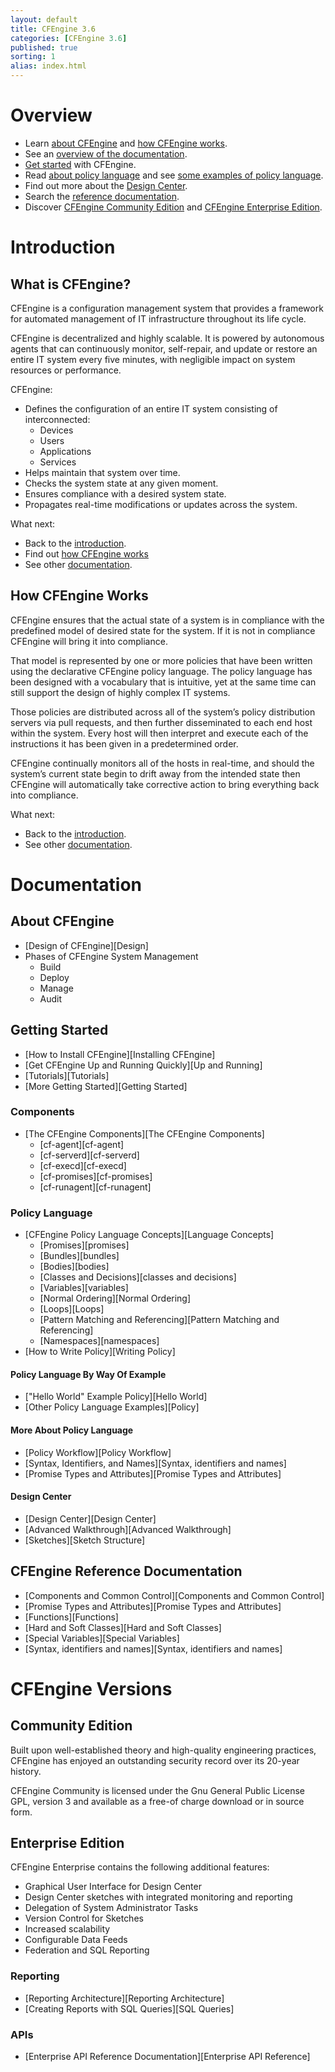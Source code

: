 ```yaml
---
layout: default
title: CFEngine 3.6
categories: [CFEngine 3.6]
published: true
sorting: 1
alias: index.html
---
```


# Overview

* Learn [about CFEngine](#what-is-cfengine) and [how CFEngine works](#how-cfengine-works).
* See an [overview of the documentation](#documentation).
* [Get started](#getting-started) with CFEngine.
* Read [about policy language](#policy-language) and see [some examples of policy language](#policy-language-by-way-of-example).
* Find out more about the [Design Center](#design-center).
* Search the [reference documentation](#reference-documentation).
* Discover [CFEngine Community Edition](#community-edition) and [CFEngine Enterprise Edition](#enterprise-edition).

# Introduction  

## What is CFEngine? ##

CFEngine is a configuration management system that provides a framework for automated management of IT infrastructure throughout its life cycle.

CFEngine is decentralized and highly scalable. It is powered by autonomous agents that can continuously monitor, self-repair, and update or restore an entire IT system every five minutes, with negligible impact on system resources or performance.

CFEngine:

* Defines the configuration of an entire IT system consisting of interconnected:
	* Devices
	* Users
	* Applications
	* Services 
* Helps maintain that system over time. 
* Checks the system state at any given moment. 
* Ensures compliance with a desired system state. 
* Propagates real-time modifications or updates across the system.

What next:
* Back to the [introduction](#introduction).
* Find out [how CFEngine works](#how-cfengine-works)
* See other [documentation](#documentation).

## How CFEngine Works ##

CFEngine ensures that the actual state of a system is in compliance with the predefined model of desired state for the system. If it is not in compliance CFEngine will bring it into compliance.

That model is represented by one or more policies that have been written using the declarative CFEngine policy language. The policy language has been designed with a vocabulary that is intuitive, yet at the same time can still support the design of highly complex IT systems.

Those policies are distributed across all of the system’s policy distribution servers via pull requests, and then further disseminated to each end host within the system. Every host will then interpret and execute each of the instructions it has been given in a predetermined order. 

CFEngine continually monitors all of the hosts in real-time, and should the system’s current state begin to drift away from the intended state then CFEngine will automatically take corrective action to bring everything back into compliance.

What next:
* Back to the [introduction](#introduction).
* See other [documentation](#documentation).

# Documentation #

## About CFEngine ##

* [Design of CFEngine][Design]
* Phases of CFEngine System Management
	* Build
	* Deploy
	* Manage
	* Audit 

## Getting Started ##

* [How to Install CFEngine][Installing CFEngine]
* [Get CFEngine Up and Running Quickly][Up and Running]
* [Tutorials][Tutorials]
* [More Getting Started][Getting Started]

### Components ###

* [The CFEngine Components][The CFEngine Components]
	* [cf-agent][cf-agent]
	* [cf-serverd][cf-serverd]
	* [cf-execd][cf-execd]
	* [cf-promises][cf-promises]
	* [cf-runagent][cf-runagent]

### Policy Language ###

* [CFEngine Policy Language Concepts][Language Concepts]
	* [Promises][promises]
	* [Bundles][bundles]
	* [Bodies][bodies]
	* [Classes and Decisions][classes and decisions]
	* [Variables][variables]
	* [Normal Ordering][Normal Ordering]
	* [Loops][Loops]
	* [Pattern Matching and Referencing][Pattern Matching and Referencing]
	* [Namespaces][namespaces]
* [How to Write Policy][Writing Policy]

#### Policy Language By Way Of Example ####

* ["Hello World" Example Policy][Hello World]
* [Other Policy Language Examples][Policy]

#### More About Policy Language ####

* [Policy Workflow][Policy Workflow] 
* [Syntax, Identifiers, and Names][Syntax, identifiers and names] 
* [Promise Types and Attributes][Promise Types and Attributes]

#### Design Center ####
 
* [Design Center][Design Center]
* [Advanced Walkthrough][Advanced Walkthrough]
* [Sketches][Sketch Structure]

## CFEngine Reference Documentation ##

* [Components and Common Control][Components and Common Control]
* [Promise Types and Attributes][Promise Types and Attributes]
* [Functions][Functions]
* [Hard and Soft Classes][Hard and Soft Classes]
* [Special Variables][Special Variables]
* [Syntax, identifiers and names][Syntax, identifiers and names]

# CFEngine Versions #

## Community Edition ##

Built upon well-established theory and high-quality engineering practices, CFEngine has enjoyed an outstanding security record over its 20-year history. 

CFEngine Community is licensed under the Gnu General Public License GPL, version 3 and available as a free-of charge download or in source form.

## Enterprise Edition ##

CFEngine Enterprise contains the following additional features:

* Graphical User Interface for Design Center 
* Design Center sketches with integrated monitoring and reporting
* Delegation of System Administrator Tasks 
* Version Control for Sketches 
* Increased scalability 	
* Configurable Data Feeds
* Federation and SQL Reporting

### Reporting ###
* [Reporting Architecture][Reporting Architecture]
* [Creating Reports with SQL Queries][SQL Queries] 

### APIs ###
* [Enterprise API Reference Documentation][Enterprise API Reference]












